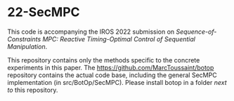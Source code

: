 # 22-SecMPC

This code is accompanying the IROS 2022 submission on
*Sequence-of-Constraints MPC: Reactive Timing-Optimal Control of
Sequential Manipulation*.

This repository contains only the methods specific to the concrete
experiments in this paper. The https://github.com/MarcToussaint/botop
repository contains the actual code base, including the general
SecMPC implementation (in src/BotOp/SecMPC). Please install botop in a folder
*next to* this repository.




